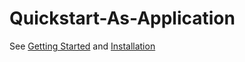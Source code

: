 # Quickstart-As-Application

See [Getting Started](https://github.com/epik-protocol/gateway/blob/master/docs/getting-started.md) and [Installation](https://github.com/epik-protocol/gateway/blob/master/docs/installation.md)

